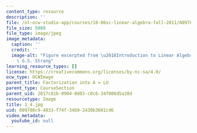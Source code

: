 ```yaml
---
content_type: resource
description: ''
file: /ol-ocw-studio-app/courses/18-06sc-linear-algebra-fall-2011/009788c94833f74f34b92430b3601cd6_1_4.jpg
file_size: 5089
file_type: image/jpeg
image_metadata:
  caption: ''
  credit: ''
  image-alt: "Figure excerpted from \u2018Introduction to Linear Algebra\u2019 by\
    \ G.S. Strang"
learning_resource_types: []
license: https://creativecommons.org/licenses/by-nc-sa/4.0/
ocw_type: OCWImage
parent_title: Factorization into A = LU
parent_type: CourseSection
parent_uid: 2817c81b-0904-0d03-c0c6-34f006d5a20d
resourcetype: Image
title: 1_4.jpg
uid: 009788c9-4833-f74f-34b9-2430b3601cd6
video_metadata:
  youtube_id: null
---
```


